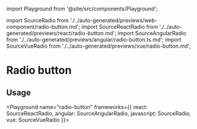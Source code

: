import Playground from '@site/src/components/Playground';

import SourceRadio from './../auto-generated/previews/web-component/radio-button.md';
import SourceReactRadio from './../auto-generated/previews/react/radio-button.md';
import SourceAngularRadio from './../auto-generated/previews/angular/radio-button.ts.md';
import SourceVueRadio from './../auto-generated/previews/vue/radio-button.md';

# Radio button

## Usage

<Playground
name="radio-button"
frameworks={{
  react: SourceReactRadio,
  angular: SourceAngularRadio,
  javascript: SourceRadio,
  vue: SourceVueRadio
}}>
</Playground>
